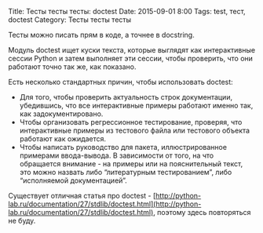 Title: Тесты тесты тесты: doctest
Date: 2015-09-01 8:00
Tags: test, тест, doctest
Category: Тесты тесты тесты

Тесты можно писать прям в коде, а точнее в docstring.

Модуль doctest ищет куски текста, которые выглядят как интерактивные сессии Python и затем выполняет эти сессии, чтобы проверить, что они работают точно так же, как показано. 

Есть несколько стандартных причин, чтобы использовать doctest:

- Для того, чтобы проверить актуальность строк документации, убедившись, что все интерактивные примеры работают именно так, как задокументировано.
- Чтобы организовать регрессионное тестирование, проверяя, что интерактивные примеры из тестового файла или тестового объекта работают как ожидается.
- Чтобы написать руководство для пакета, иллюстрированное примерами ввода-вывода. В зависимости от того, на что обращается внимание - на примеры или на пояснительный текст, это можно назвать либо “литературным тестированием”, либо “исполняемой документацией”.

Существует отличная статья про doctest - [http://python-lab.ru/documentation/27/stdlib/doctest.html](http://python-lab.ru/documentation/27/stdlib/doctest.html), поэтому здесь повторяться не буду.
